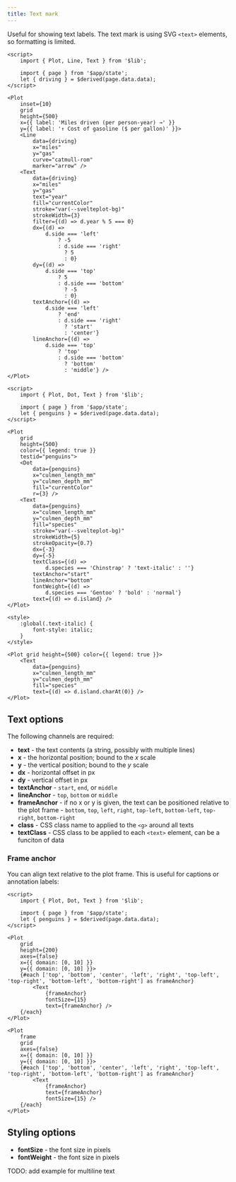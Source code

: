 ```yaml
---
title: Text mark
---
```


Useful for showing text labels. The text mark is using SVG `<text>` elements, so formatting is limited.

```svelte live
<script>
    import { Plot, Line, Text } from '$lib';

    import { page } from '$app/state';
    let { driving } = $derived(page.data.data);
</script>

<Plot
    inset={10}
    grid
    height={500}
    x={{ label: 'Miles driven (per person-year) →' }}
    y={{ label: '↑ Cost of gasoline ($ per gallon)' }}>
    <Line
        data={driving}
        x="miles"
        y="gas"
        curve="catmull-rom"
        marker="arrow" />
    <Text
        data={driving}
        x="miles"
        y="gas"
        text="year"
        fill="currentColor"
        stroke="var(--svelteplot-bg)"
        strokeWidth={3}
        filter={(d) => d.year % 5 === 0}
        dx={(d) =>
            d.side === 'left'
                ? -5
                : d.side === 'right'
                  ? 5
                  : 0}
        dy={(d) =>
            d.side === 'top'
                ? 5
                : d.side === 'bottom'
                  ? -5
                  : 0}
        textAnchor={(d) =>
            d.side === 'left'
                ? 'end'
                : d.side === 'right'
                  ? 'start'
                  : 'center'}
        lineAnchor={(d) =>
            d.side === 'top'
                ? 'top'
                : d.side === 'bottom'
                  ? 'bottom'
                  : 'middle'} />
</Plot>
```

```svelte live
<script>
    import { Plot, Dot, Text } from '$lib';

    import { page } from '$app/state';
    let { penguins } = $derived(page.data.data);
</script>

<Plot
    grid
    height={500}
    color={{ legend: true }}
    testid="penguins">
    <Dot
        data={penguins}
        x="culmen_length_mm"
        y="culmen_depth_mm"
        fill="currentColor"
        r={3} />
    <Text
        data={penguins}
        x="culmen_length_mm"
        y="culmen_depth_mm"
        fill="species"
        stroke="var(--svelteplot-bg)"
        strokeWidth={5}
        strokeOpacity={0.7}
        dx={-3}
        dy={-5}
        textClass={(d) =>
            d.species === 'Chinstrap' ? 'text-italic' : ''}
        textAnchor="start"
        lineAnchor="bottom"
        fontWeight={(d) =>
            d.species === 'Gentoo' ? 'bold' : 'normal'}
        text={(d) => d.island} />
</Plot>

<style>
    :global(.text-italic) {
        font-style: italic;
    }
</style>
```

```svelte
<Plot grid height={500} color={{ legend: true }}>
    <Text
        data={penguins}
        x="culmen_length_mm"
        y="culmen_depth_mm"
        fill="species"
        text={(d) => d.island.charAt(0)} />
</Plot>
```

## Text options

The following channels are required:

- **text** - the text contents (a string, possibly with multiple lines)
- **x** - the horizontal position; bound to the _x_ scale
- **y** - the vertical position; bound to the _y_ scale
- **dx** - horizontal offset in px
- **dy** - vertical offset in px
- **textAnchor** - `start`, `end`, or `middle`
- **lineAnchor** - `top`, `bottom` or `middle`
- **frameAnchor** - if no x or y is given, the text can be positioned relative to the plot frame - `bottom`, `top`, `left`, `right`, `top-left`, `bottom-left`, `top-right`, `bottom-right`
- **class** - CSS class name to applied to the `<g>` around all texts
- **textClass** - CSS class to be applied to each `<text>` element, can be a funciton of data

### Frame anchor

You can align text relative to the plot frame. This is useful for captions or annotation labels:

```svelte live
<script>
    import { Plot, Dot, Text } from '$lib';

    import { page } from '$app/state';
    let { penguins } = $derived(page.data.data);
</script>

<Plot
    grid
    height={200}
    axes={false}
    x={{ domain: [0, 10] }}
    y={{ domain: [0, 10] }}>
    {#each ['top', 'bottom', 'center', 'left', 'right', 'top-left', 'top-right', 'bottom-left', 'bottom-right'] as frameAnchor}
        <Text
            {frameAnchor}
            fontSize={15}
            text={frameAnchor} />
    {/each}
</Plot>
```

```svelte
<Plot
    frame
    grid
    axes={false}
    x={{ domain: [0, 10] }}
    y={{ domain: [0, 10] }}>
    {#each ['top', 'bottom', 'center', 'left', 'right', 'top-left', 'top-right', 'bottom-left', 'bottom-right'] as frameAnchor}
        <Text
            {frameAnchor}
            text={frameAnchor}
            fontSize={15} />
    {/each}
</Plot>
```

## Styling options

- **fontSize** - the font size in pixels
- **fontWeight** - the font size in pixels

TODO: add example for multiline text
